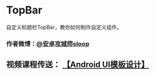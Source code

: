 # TopBar
自定义标题栏TopBar，教你如何制作自定义组件。

### 作者微博：[@安卓攻城师sloop](http://weibo.com/5459430586) 

## 视频课程传送： [【Android UI模板设计】](http://www.imooc.com/learn/247) 

